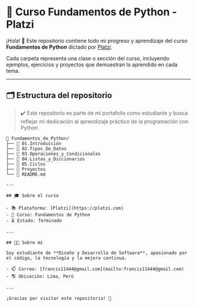 # 🐍 Curso Fundamentos de Python - Platzi

¡Hola! 👋 Este repositorio contiene todo mi progreso y aprendizaje del curso **Fundamentos de Python** dictado por [Platzi](https://platzi.com).

Cada carpeta representa una clase o sección del curso, incluyendo ejemplos, ejercicios y proyectos que demuestran lo aprendido en cada tema.

---

## 🗂️ Estructura del repositorio

> ✔️ Este repositorio es parte de mi portafolio como estudiante y busca reflejar mi dedicación al aprendizaje práctico de la programación con Python.

```plaintext
📁 Fundamentos_de_Python/
├── 📂 01.Introducción
├── 📂 02.Tipos_De_Datos
├── 📂 03.Operaciones_y_Condicionales
├── 📂 04.Listas_y_Diccionarios
├── 📂 05.Ciclos
├── 📂 Proyectos
└── 📝 README.md

---

## 🎓 Sobre el curso

- 📚 Plataforma: [Platzi](https://platzi.com)
- 📘 Curso: Fundamentos de Python
- ⏳ Estado: Terminado

---

## 👨‍💻 Sobre mí

Soy estudiante de **Diseño y Desarrollo de Software**, apasionado por el código, la tecnología y la mejora continua.

- 📫 Correo: [francis11444@gmail.com](mailto:francis11444@gmail.com)
- 🌎 Ubicación: Lima, Perú

---

¡Gracias por visitar este repositorio! 🚀
